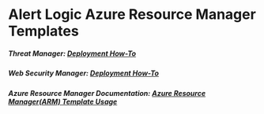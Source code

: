 Alert Logic Azure Resource Manager Templates
================

##### Threat Manager: [Deployment How-To](https://github.com/alertlogic/al-arm-templates/blob/master/threat-manager/shared_vhd/README.md)

##### Web Security Manager: [Deployment How-To](https://github.com/alertlogic/al-arm-templates/blob/master/web-security-manager/shared_vhd/README.md)

##### Azure Resource Manager Documentation: [Azure Resource Manager(ARM) Template Usage](https://alertlogic.atlassian.net/wiki/display/PST/Azure+Resource+Manager%28ARM%29+Templates)
